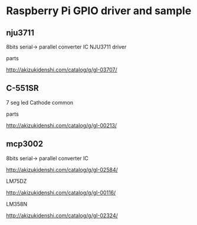 # Raspberry Pi GPIO driver and sample

## nju3711
8bits serial-> parallel converter IC NJU3711 driver

parts

<http://akizukidenshi.com/catalog/g/gI-03707/>

## C-551SR
7 seg led Cathode common

parts

<http://akizukidenshi.com/catalog/g/gI-00213/>

## mcp3002
8bits serial-> parallel converter IC 

<http://akizukidenshi.com/catalog/g/gI-02584/>

LM75DZ

<http://akizukidenshi.com/catalog/g/gI-00116/>

LM358N

<http://akizukidenshi.com/catalog/g/gI-02324/>
